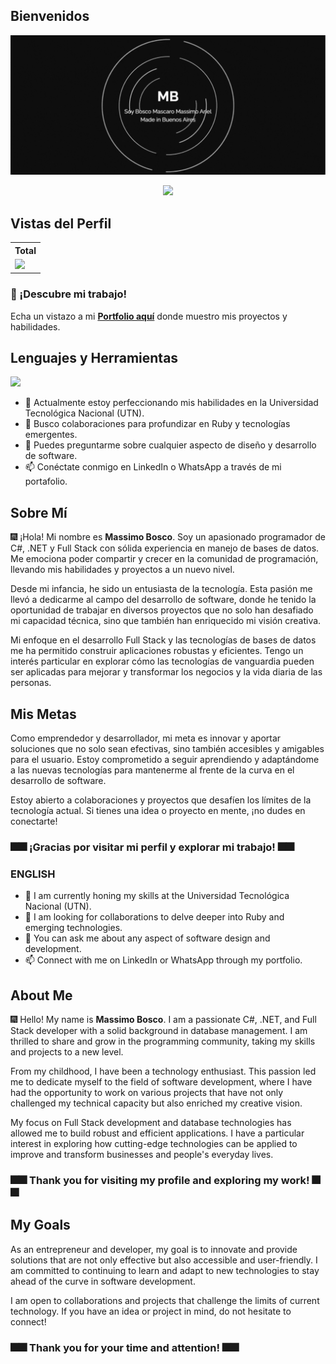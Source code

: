 ## Bienvenidos
![](https://github.com/magikboy/magikboy/blob/0e67976e1e3c64435ee6e734a972914f0f062af6/titulo%20github%20(1213%20x%20538%20px).gif)
<p align="center">
<img src="https://readme-typing-svg.demolab.com/?lines=Programador+de+C%23%3B+.NET%3B+Full+Stack%3B+2+Años+de+Experiencia&font=Fira+Code&center=true&width=700&height=45&color=fff&vCenter=true&pause=1000&size=25" /></a>
</p>

## Vistas del Perfil

<table>
  <tr>
    <!-- <th>Vistas del perfil</th> -->
    <th>Total</th>
  </tr>
  <tr>
    <!-- Vistas del perfil -->
    <td>
       <a href="https://github.com/magikboy"> <img src="https://komarev.com/ghpvc/?username=magikboy&style=for-the-badge&color=brightgreen"> </a>
    </td>
  </tr>
</table>

### 🌟 ¡Descubre mi trabajo!
Echa un vistazo a mi **[Portfolio aquí](https://magikboy.github.io)** donde muestro mis proyectos y habilidades.

## Lenguajes y Herramientas

<p align="left"> <a href="https://github.com/magikboy"><img src="https://skillicons.dev/icons?i=vscode,replit,github,css,html,js,nodejs,c#"> </a> </p>

- 🌱 Actualmente estoy perfeccionando mis habilidades en la Universidad Tecnológica Nacional (UTN).
- 🤔 Busco colaboraciones para profundizar en Ruby y tecnologías emergentes.
- 💬 Puedes preguntarme sobre cualquier aspecto de diseño y desarrollo de software.
- 📫 Conéctate conmigo en LinkedIn o WhatsApp a través de mi portafolio.

## Sobre Mí

🎆 ¡Hola! Mi nombre es **Massimo Bosco**. Soy un apasionado programador de C#, .NET y Full Stack con sólida experiencia en manejo de bases de datos. Me emociona poder compartir y crecer en la comunidad de programación, llevando mis habilidades y proyectos a un nuevo nivel.

Desde mi infancia, he sido un entusiasta de la tecnología. Esta pasión me llevó a dedicarme al campo del desarrollo de software, donde he tenido la oportunidad de trabajar en diversos proyectos que no solo han desafiado mi capacidad técnica, sino que también han enriquecido mi visión creativa.

Mi enfoque en el desarrollo Full Stack y las tecnologías de bases de datos me ha permitido construir aplicaciones robustas y eficientes. Tengo un interés particular en explorar cómo las tecnologías de vanguardia pueden ser aplicadas para mejorar y transformar los negocios y la vida diaria de las personas.

## Mis Metas

Como emprendedor y desarrollador, mi meta es innovar y aportar soluciones que no solo sean efectivas, sino también accesibles y amigables para el usuario. Estoy comprometido a seguir aprendiendo y adaptándome a las nuevas tecnologías para mantenerme al frente de la curva en el desarrollo de software.

Estoy abierto a colaboraciones y proyectos que desafíen los límites de la tecnología actual. Si tienes una idea o proyecto en mente, ¡no dudes en conectarte!

### 🎆🎆 ¡Gracias por visitar mi perfil y explorar mi trabajo! 🎆🎆


### ENGLISH 

- 🌱 I am currently honing my skills at the Universidad Tecnológica Nacional (UTN).
- 🤔 I am looking for collaborations to delve deeper into Ruby and emerging technologies.
- 💬 You can ask me about any aspect of software design and development.
- 📫 Connect with me on LinkedIn or WhatsApp through my portfolio.

## About Me

🎆 Hello! My name is **Massimo Bosco**. I am a passionate C#, .NET, and Full Stack developer with a solid background in database management. I am thrilled to share and grow in the programming community, taking my skills and projects to a new level.

From my childhood, I have been a technology enthusiast. This passion led me to dedicate myself to the field of software development, where I have had the opportunity to work on various projects that have not only challenged my technical capacity but also enriched my creative vision.

My focus on Full Stack development and database technologies has allowed me to build robust and efficient applications. I have a particular interest in exploring how cutting-edge technologies can be applied to improve and transform businesses and people's everyday lives.

### 🎆🎆 Thank you for visiting my profile and exploring my work! 🎆🎆

## My Goals

As an entrepreneur and developer, my goal is to innovate and provide solutions that are not only effective but also accessible and user-friendly. I am committed to continuing to learn and adapt to new technologies to stay ahead of the curve in software development.

I am open to collaborations and projects that challenge the limits of current technology. If you have an idea or project in mind, do not hesitate to connect!

### 🎆🎆 Thank you for your time and attention! 🎆🎆


